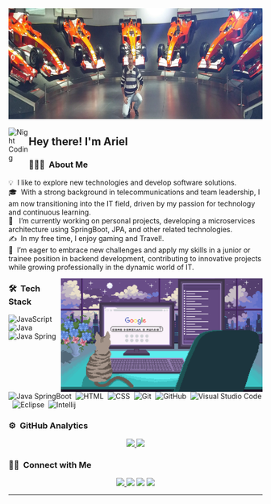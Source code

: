 <img src="https://github.com/Audinovich/Audinovich/blob/main/arielFerrari.jpg" alt="Ariel Fernando Udinovich Banner" style="height: 220px; width: 100%;">

<img alt="Night Coding" src="./assets/Hand%20Wave.gif" width='40' align="left"/><h2>Hey there! I'm Ariel</h2>
  
### 👨🏻‍💻 &nbsp;About Me

💡 &nbsp;I like to explore new technologies and develop software solutions.\
🎓 &nbsp;With a strong background in telecommunications and team leadership, I am now transitioning into the IT field, driven by my passion for technology and continuous learning.\
🌱 &nbsp; I’m currently working on personal projects, developing a microservices architecture using SpringBoot, JPA, and other related technologies.\
✍️ &nbsp;In my free time, I enjoy gaming and Travel!.\
🚀 &nbsp;I’m eager to embrace new challenges and apply my skills in a junior or trainee position in backend development, contributing to innovative projects while growing professionally in the dynamic world of IT.


<img alt="gato" src="https://github.com/Audinovich/Audinovich/blob/main/gato2.gif" align="right" width="400"/>

### 🛠 &nbsp;Tech Stack


![JavaScript](https://img.shields.io/badge/-JavaScript-05122A?style=flat&logo=javascript)&nbsp;
![Java](https://img.shields.io/badge/-Java-05122A?style=flat&logo=Java&logoColor=FFA518)&nbsp;
![Java Spring](https://img.shields.io/badge/-Spring-222222?style=flat&logo=spring&logoColor=6DB33F)&nbsp;
![Java SpringBoot](https://img.shields.io/badge/SpringBoot-000000?style=flat-square&logo=Spring&logoColor=white)&nbsp;
![HTML](https://img.shields.io/badge/-HTML-05122A?style=flat&logo=HTML5)&nbsp;
![CSS](https://img.shields.io/badge/-CSS-05122A?style=flat&logo=CSS3&logoColor=1572B6)&nbsp;
![Git](https://img.shields.io/badge/-Git-05122A?style=flat&logo=git)&nbsp;
![GitHub](https://img.shields.io/badge/-GitHub-05122A?style=flat&logo=github)&nbsp;
![Visual Studio Code](https://img.shields.io/badge/-Visual%20Studio%20Code-05122A?style=flat&logo=visual-studio-code&logoColor=007ACC)&nbsp;
![Eclipse](https://img.shields.io/badge/-Eclipse-05122A?style=flat&logo=eclipse-ide&logoColor=2C2255)&nbsp;
![Intellij](https://img.shields.io/badge/intellij-000000?style=flat&logo=Spring&logoColor=white)

### ⚙️ &nbsp;GitHub Analytics

<p align="center">
<a href="https://github.com/Audinovich">
  <img height="180em" src="https://github-readme-stats-eight-theta.vercel.app/api?username=Audinovich&show_icons=true&theme=algolia&include_all_commits=true&count_private=true"/>
  <img height="180em" src="https://github-readme-stats-eight-theta.vercel.app/api/top-langs/?username=Audinovich&layout=compact&langs_count=8&theme=algolia"/>
</a>
</p>

### 🤝🏻 &nbsp;Connect with Me

<p align="center">
<a href="mailto:arieludinovich@gmail.com">
  <img src="https://img.shields.io/badge/-ariel-fernando-udinovich-D14836?style=flat&logo=Gmail&logoColor=white"/>
</a>
<a href="https://linkedin.com/in/Ariel Fernando Udinovich"><img src="https://img.shields.io/badge/-ariel-fernando-udinovich-aa4383197?style=flat&logo=Linkedin&logoColor=white"/></a>
<a href="https://instagram.com/ariel_udi"><img src="https://img.shields.io/badge/-@ariel_udi?style=flat&logo=Instagram&logoColor=white"/></a>
<a href="https://facebook.com/Ariel Udinovich"><img src="https://img.shields.io/badge/-@Ariel Udinovich?style=flat&logo=Facebook&logoColor=white"/></a>


</p>

-----

